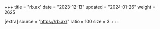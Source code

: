 +++
title = "rb.ax"
date = "2023-12-13"
updated = "2024-01-26"
weight = 2625

[extra]
source = "https://rb.ax/"
ratio = 100
size = 3
+++
